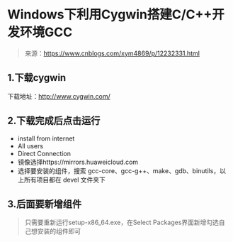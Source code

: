 # Windows下利用Cygwin搭建C/C++开发环境GCC

> 来源：https://www.cnblogs.com/xym4869/p/12232331.html

## 1.下载cygwin
下载地址：http://www.cygwin.com/
## 2.下载完成后点击运行
+ install from internet
+ All users
+ Direct Connection
+ 镜像选择https://mirrors.huaweicloud.com
+ 选择要安装的组件，搜索 gcc-core、gcc-g++、make、gdb、binutils，以上所有项目都在 devel 文件夹下

## 3.后面要新增组件

> 只需要重新运行setup-x86_64.exe，在Select Packages界面新增勾选自己想安装的组件即可